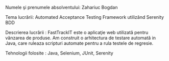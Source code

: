 

Numele şi prenumele absolventului: Zahariuc Bogdan

Tema lucrării: Automated Acceptance Testing Framework utilizând Serenity BDD

Descrierea lucrării : FastTrackIT este o aplicaţie web utilizată pentru vânzarea de produse. Am construit o arhitectura de testare automată in Java, care ruleaza scripturi automate pentru a rula testele de regresie.

Tehnologii folosite : Java, Selenium, JUnit, Serenity
